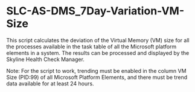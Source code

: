 # SLC-AS-DMS_7Day-Variation-VM-Size
This script calculates the deviation of the Virtual Memory (VM) size for all the processes available in the task table of all the Microsoft platform elements in a system. The results can be processed and displayed by the Skyline Health Check Manager.

Note: For the script to work, trending must be enabled in the column VM Size (PID:99) of all Microsoft Platform Elements, and there must be trend data available for at least 24 hours.
